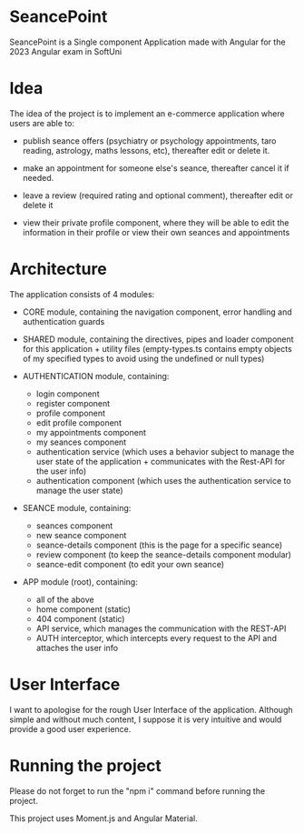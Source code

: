 # SeancePoint

SeancePoint is a Single component Application made with Angular for the 2023 Angular exam in SoftUni

# Idea

The idea of the project is to implement an e-commerce application where users are able to:

- publish seance offers (psychiatry or psychology appointments, taro reading, astrology, maths lessons, etc), thereafter edit or delete it.

- make an appointment for someone else's seance, thereafter cancel it if needed.

- leave a review (required rating and optional comment), thereafter edit or delete it

- view their private profile component, where they will be able to edit the information in their profile or view their own seances and appointments

# Architecture

The application consists of 4 modules:

- CORE module, containing the navigation component, error handling and authentication guards

- SHARED module, containing the directives, pipes and loader component for this application + utility files (empty-types.ts contains empty objects of my specified types to avoid using the undefined or null types)

- AUTHENTICATION module, containing:
    - login component
    - register component
    - profile component
    - edit profile component
    - my appointments component
    - my seances component
    - authentication service (which uses a behavior subject to manage the user state of the application + communicates with the Rest-API for the user info)
    - authentication component (which uses the authentication service to manage the user state)

- SEANCE module, containing:
    - seances component
    - new seance component
    - seance-details component (this is the page for a specific seance)
    - review component (to keep the seance-details component modular)
    - seance-edit component (to edit your own seance)

- APP module (root), containing:
    - all of the above
    - home component (static)
    - 404 component (static)
    - API service, which manages the communication with the REST-API
    - AUTH interceptor, which intercepts every request to the API and attaches the user info

# User Interface

I want to apologise for the rough User Interface of the application. Although simple and without much content, I suppose it is very intuitive and would provide a good user experience.

# Running the project

Please do not forget to run the "npm i" command before running the project.

This project uses Moment.js and Angular Material.